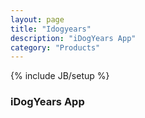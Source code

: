 ```yaml
---
layout: page
title: "Idogyears"
description: "iDogYears App"
category: "Products"
---
```

{% include JB/setup %}

### iDogYears App